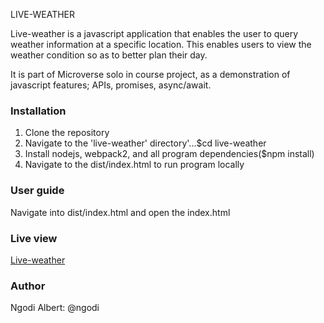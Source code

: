 LIVE-WEATHER 

Live-weather is a javascript application that enables the user to query weather information at a specific location. This enables users to view the weather condition so as to better plan their day.

It is part of Microverse solo in course project, as a demonstration of javascript features; APIs, promises, async/await.

### Installation

1.  Clone the repository
2.  Navigate to the 'live-weather' directory'...$cd live-weather
3.  Install nodejs, webpack2, and all program dependencies($npm install)
4.  Navigate to the dist/index.html to run program locally

### User guide

Navigate into dist/index.html and open the index.html

### Live view

[Live-weather](https://raw.githack.com/ngodi/live-weather/dev/dist/index.html)

### Author

Ngodi Albert: @ngodi

